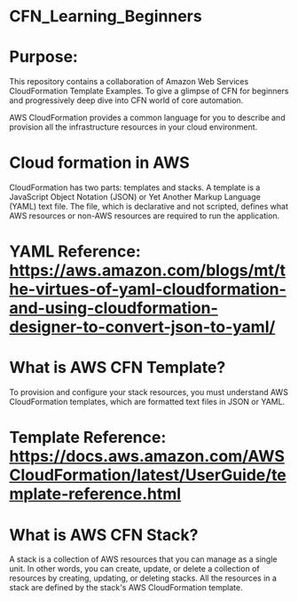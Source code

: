 # CFN_Learning_Beginners
   
# Purpose: 
This repository contains a collaboration of Amazon Web Services CloudFormation Template Examples. To give a glimpse of CFN for beginners and progressively deep dive into CFN world of core automation.  

AWS CloudFormation provides a common language for you to describe and provision all the infrastructure resources in your cloud environment.

# Cloud formation in AWS
CloudFormation has two parts: templates and stacks. A template is a JavaScript Object Notation (JSON) or Yet Another Markup Language (YAML) text file. The file, which is declarative and not scripted, defines what AWS resources or non-AWS resources are required to run the application.

# YAML Reference: https://aws.amazon.com/blogs/mt/the-virtues-of-yaml-cloudformation-and-using-cloudformation-designer-to-convert-json-to-yaml/

# What is AWS CFN Template?
To provision and configure your stack resources, you must understand AWS CloudFormation templates, which are formatted text files in JSON or YAML.

# Template Reference: https://docs.aws.amazon.com/AWSCloudFormation/latest/UserGuide/template-reference.html

# What is AWS CFN Stack?
A stack is a collection of AWS resources that you can manage as a single unit. In other words, you can create, update, or delete a collection of resources by creating, updating, or deleting stacks. All the resources in a stack are defined by the stack's AWS CloudFormation template.

